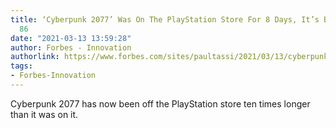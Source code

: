 ```yaml
---
title: ‘Cyberpunk 2077’ Was On The PlayStation Store For 8 Days, It’s Been Off For
  86
date: "2021-03-13 13:59:28"
author: Forbes - Innovation
authorlink: https://www.forbes.com/sites/paultassi/2021/03/13/cyberpunk-2077-was-on-the-playstation-store-for-8-days-its-been-off-for-86/
tags:
- Forbes-Innovation
---
```

Cyberpunk 2077 has now been off the PlayStation store ten times longer than it was on it.